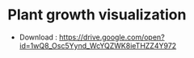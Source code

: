 # Plant growth visualization

- Download : https://drive.google.com/open?id=1wQ8_Osc5Yynd_WcYQZWK8ieTHZZ4Y972
